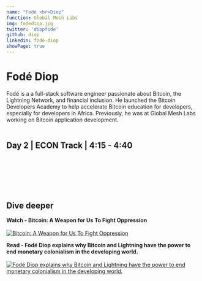 ```yaml
---
name: "Fodé <br>Diop"
function: Global Mesh Labs
img: fodediop.jpg
twitter: 'diopfode'
github: diop
linkedin: fodé-diop
showPage: true
---
```


# Fodé Diop

Fodé is a a full-stack software engineer passionate about Bitcoin, the Lightning Network, and financial inclusion. He launched the Bitcoin Developers Academy to help accelerate Bitcoin education for developers, especially for developers in Africa. Previously, he was at Global Mesh Labs working on Bitcoin application development.
<br><br>

## Day 2 | ECON Track | 4:15 - 4:40
<br>
<i></i><br><br>
  <br><br>

## Dive deeper


<div class="grid grid-cols-1 md:grid-cols-2 gap-5">
<div class="p-3 my-2">

**Watch - Bitcoin: A Weapon for Us To Fight Oppression** <br><br>
[ ![Bitcoin: A Weapon for Us To Fight Oppression](/content/fode_oppression.png)](https://www.youtube.com/watch?v=zYs-j6Wx-hs/)
</div>

<div class="p-3 my-2">

**Read - Fodé Diop explains why Bitcoin and Lightning have the power to end monetary colonialism in the developing world.** <br><br>
[ ![Fodé Diop explains why Bitcoin and Lightning have the power to end monetary colonialism in the developing world.](/content/fode_colonialism.png)](https://bitcoinmagazine.com/culture/senegalese-bitcoin-developer-bitcoin-a-weapon-to-fight-oppression/)
</div>

</div>

<br>

